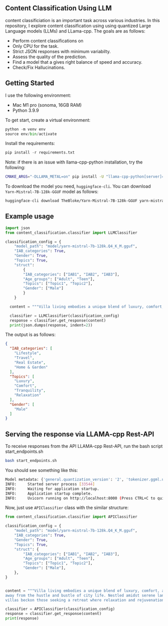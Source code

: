 ## Content Classification Using LLM
content classificiation is an important task across various industries. In this repository, I explore content classification using 
using quantized Large Language models (LLMs) and LLama-cpp. The goals are as follows:
* Perform content classifications on
* Only CPU for the task.
* Strict JSON responses with minimum variabilty.
* Assess the quality of the prediction.
* Find a model that a gives right balance of speed and accuracy.
* Check/Fix Hallucinations.

## Getting Started
I use the following environment:
* Mac M1 pro (sonoma, 16GB RAM)
* Python 3.9.9

To get start, create a virtual environment:
```python
python -m venv env
source env/bin/activate
```
Install the requirements:

```python
pip install -r requirements.txt
```
Note: if there is an issue with llama-cpp-python installation, try the following:
```bash
CMAKE_ARGS="-DLLAMA_METAL=on" pip install -U "llama-cpp-python[server]==0.2.56" --no-cache-dir
```

To download the model you need, `huggingface-cli`. You can download `Yarn-Mistral-7B-128k-GGUF` model as follows:

```bash
huggingface-cli download TheBloke/Yarn-Mistral-7B-128k-GGUF yarn-mistral-7b-128k.Q4_K_M.gguf --local-dir . --local-dir-use-symlinks False
```


## Example usage

```python
import json
from content_classification.classifier import LLMClassifier

classification_config = {
    "model_path": "model/yarn-mistral-7b-128k.Q4_K_M.gguf",
    "IAB_categories": True,
    "Gender": True,
    "Topics": True,
    "struct":
        {
        "IAB_categories": ["IAB1", "IAB2", "IAB3"],
        "Age_groups": ["Adult", "Teen"],
        "Topics": ["Topic1", "Topic2"],
        "Gender": ["Male"]
        }
    }

  content = """Villa living embodies a unique blend of luxury, comfort, and tranquility, offering a haven away from the hustle and bustle of city life. Nestled amidst serene landscapes or perched on scenic coastal cliffs, villas beckon those seeking a retreat where relaxation and rejuvenation are paramount"""

  classifier = LLMClassifier(classification_config)
  response = classifier.get_response(content)
  print(json.dumps(response, indent=2))
```
The output is as follows:

```json
{
  "IAB_categories": [
    "Lifestyle",
    "Travel",
    "Real Estate",
    "Home & Garden"
  ],
  "Topics": [
    "Luxury",
    "Comfort",
    "Tranquility",
    "Relaxation"
  ],
  "Gender": [
    "Male"
  ]
}
```

## Serving the response via LLAMA-cpp Rest-API
To receive responses from the API LLAMA-cpp Rest-API, run the bash script start_endpoints.sh

```bash
bash start_endpoints.sh
```
You should see something like this:

```bash
Model metadata: {'general.quantization_version': '2', 'tokenizer.ggml.unknown_token_id': '0', 'tokenizer.ggml.eos_token_id': '2', 'tokenizer.ggml.bos_token_id': '1', 'tokenizer.ggml.model': 'llama', 'llama.rope.scaling.original_context_length': '8192', 'llama.rope.scaling.factor': '16.000000', 'llama.rope.scaling.type': 'yarn', 'llama.attention.head_count_kv': '8', 'llama.context_length': '131072', 'llama.attention.head_count': '32', 'llama.rope.freq_base': '10000.000000', 'llama.rope.dimension_count': '128', 'general.file_type': '15', 'llama.rope.scaling.finetuned': 'true', 'llama.feed_forward_length': '14336', 'llama.embedding_length': '4096', 'llama.block_count': '32', 'general.architecture': 'llama', 'llama.attention.layer_norm_rms_epsilon': '0.000010', 'general.name': 'nousresearch_yarn-mistral-7b-128k'}
INFO:     Started server process [33544]
INFO:     Waiting for application startup.
INFO:     Application startup complete.
INFO:     Uvicorn running on http://localhost:8000 (Press CTRL+C to quit)
```

Now, just use `APIClassifier` class with the similar structure:

```python
from content_classification.classifier import APIClassifier

classification_config = {
    "model_path": "model/yarn-mistral-7b-128k.Q4_K_M.gguf",
    "IAB_categories": True,
    "Gender": True,
    "Topics": True,
    "struct": {
        "IAB_categories": ["IAB1", "IAB2", "IAB3"],
        "Age_groups": ["Adult", "Teen"],
        "Topics": ["Topic1", "Topic2"],
        "Gender": ["Male"],
    },
}


content = """Villa living embodies a unique blend of luxury, comfort, and tranquility, offering a haven 
away from the hustle and bustle of city life. Nestled amidst serene landscapes or perched on scenic coastal cliffs, 
villas beckon those seeking a retreat where relaxation and rejuvenation are paramount"""

classifier = APIClassifier(classification_config)
response = classifier.get_response(content)
print(response)
```

